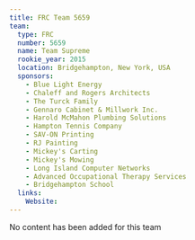 ```yaml
---
title: FRC Team 5659
team:
  type: FRC
  number: 5659
  name: Team Supreme
  rookie_year: 2015
  location: Bridgehampton, New York, USA
  sponsors:
    - Blue Light Energy
    - Chaleff and Rogers Architects
    - The Turck Family
    - Gennaro Cabinet & Millwork Inc.
    - Harold McMahon Plumbing Solutions
    - Hampton Tennis Company
    - SAV-ON Printing
    - RJ Painting
    - Mickey's Carting
    - Mickey's Mowing
    - Long Island Computer Networks
    - Advanced Occupational Therapy Services
    - Bridgehampton School
  links:
    Website: 
---
```

No content has been added for this team